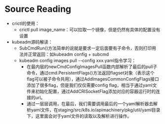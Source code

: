 # Source Reading

-   crictl的使用：
    -   crictl pull image_name：可以拉取一个镜像，但是仍然有具体的配置没有设置
-   kubeadm源码解读：
    -   SubCmdRun()方法简单的说就是要求一定后面要有子命令，否则打印用法并正常返回：如kubeadm config + subcmd
    -   kubeadm config images pull --config xxx.yaml指令学习：
        -   在最内层的newCmdConfigImagesPull函数内部解析了最后的pull子命令，通过cmd.PersistentFlags()方法返回flagset对象（表示这个flag可以被子命令共用），通过AddImagesCommonConfigFlags接口添加了很多flag，但是我们仅仅需要config flag，相当于通过yaml文件来初始化配置，通过AddCRISocketFlag添加对应的容器运行时的连接的url。
        -   通过一层层调用，在最后，我们需要调用最后的一个yaml解析器去解析yaml文件，在staging/src/k8s.io/apimachinery/pkg/util/yaml目录下，这里面会对于yaml文件的读取以及解析进行操作。